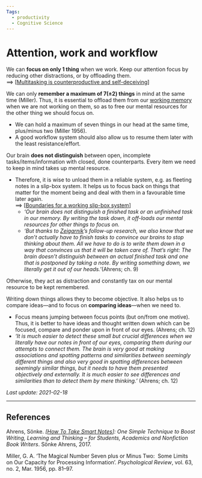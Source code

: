 ```yaml
---
Tags:
  - productivity
  - Cognitive Science
---
```


# Attention, work and workflow

We can **focus on only 1 thing** when we work. Keep our attention focus by reducing other distractions, or by offloading them.  
==> [[Multitasking is counterproductive and self-deceiving]]

We can only **remember a maximum of 7(±2) things** in mind at the same time (Miller). Thus, it is essential to offload them from our [working memory] when we are not working on them, so as to free our mental resources for the other thing we should focus on.
  
  - We can hold a maximum of seven things in our head at the same time, plus/minus two (Miller 1956).
  - A good workflow system should also allow us to resume them later with the least resistance/effort.

Our brain **does not distinguish** between open, incomplete tasks/items/information with closed, done counterparts. Every item we need to keep in mind takes up mental resource.

  - Therefore, it is wise to unload them in a reliable system, e.g. as fleeting notes in a slip-box system. It helps us to focus back on things that matter for the moment being and deal with them in a favourable time later again.  
    ==> [[Boundaries for a working slip-box system]]
    - *‘Our brain does not distinguish a finished task or an unfinished task in our memory. By writing the task down, it off-loads our mental resources for other things to focus on.*
    - *‘But thanks to [Zeigarnik]’s follow-up research, we also know that we don’t actually have to finish tasks to convince our brains to stop thinking about them. All we have to do is to write them down in a way that convinces us that it will be taken care of. That’s right: The brain doesn’t distinguish between an actual finished task and one that is postponed by taking a note. By writing something down, we literally get it out of our heads.’*(Ahrens; ch. 9)

Otherwise, they act as distraction and constantly tax on our mental resource to be kept remembered.

Writing down things allows they to become objective. It also helps us to compare ideas—and to focus on **comparing ideas**—when we need to.
  - Focus means jumping between focus points (but on/from one motive). Thus, it is better to have ideas and thought written down which can be focused, compare and ponder upon in front of our eyes. (Ahrens; ch. 12)
  - *‘It is much easier to detect these small but crucial differences when we literally have our notes in front of our eyes, comparing them during our attempts to connect them. The brain is very good at making associations and spotting patterns and similarities between seemingly different things and also very good in spotting differences between seemingly similar things, but it needs to have them presented objectively and externally. It is much easier to see differences and similarities than to detect them by mere thinking.’* (Ahrens; ch. 12)

[working memory]: https://en.wikipedia.org/wiki/Working_memory
[Zeigarnik]: https://en.wikipedia.org/wiki/Zeigarnik_effect
<!-- 
## Related

- [[Mental tricks for shower thoughts]] -->

*Last update: 2021-02-18*

---

## References

Ahrens, Sönke. _[[How To Take Smart Notes]]: One Simple Technique to Boost Writing, Learning and Thinking – for Students, Academics and Nonfiction Book Writers_. Sönke Ahrens, 2017.

Miller, G. A. ‘The Magical Number Seven plus or Minus Two:  Some Limits on Our Capacity for Processing Information’. _Psychological Review_, vol. 63, no. 2, Mar. 1956, pp. 81–97.

[//begin]: # "Autogenerated link references for markdown compatibility"
[Multitasking is counterproductive and self-deceiving]: Multitasking-is-counterproductive-and-self-deceiving "Multitasking is counterproductive and self-deceiving"
[Boundaries for a working slip-box system]: Boundaries-for-a-working-slip-box-system "Boundaries for a working slip-box system"
[How To Take Smart Notes]: How-To-Take-Smart-Notes "How To Take Smart Notes"
[//end]: # "Autogenerated link references"
